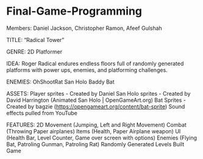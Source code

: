 # Final-Game-Programming

Members: Daniel Jackson, Christopher Ramon, Afeef Gulshah

TITLE: “Radical Tower”

GENRE: 2D Platformer

IDEA: Roger Radical endures endless floors full of randomly generated platforms with power ups, enemies, and platforming challenges. 

ENEMIES: 
OhShootRat 
San Holo 
Baddy Bat 

ASSETS: 
Player sprites - Created by Daniel
San Holo sprites - Created by David Harrington (Animated San Holo | OpenGameArt.org)
Bat Sprites - Created by bagzie (https://opengameart.org/content/bat-sprite)
Sound effects pulled from YouTube

FEATURES:
2D Movement (Jumping, Left and Right Movement)
Combat (Throwing Paper airplanes)
Items (Health, Paper Airplane weapon)
UI (Health Bar, Level Counter, Game over screen with options)
Enemies (Flying Bat, Patroling Gunman, Patroling Rat)
Randomly Generated Levels
Built Game
